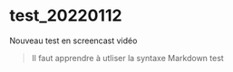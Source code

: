 # test_20220112
Nouveau test en screencast vidéo

> Il faut apprendre à utliser la syntaxe Markdown
test
